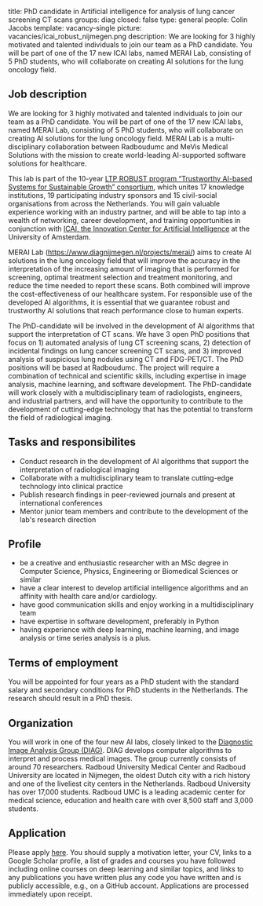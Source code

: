 title: PhD candidate in Artificial intelligence for analysis of lung cancer screening CT scans
groups: diag
closed: false
type: general 
people: Colin Jacobs
template: vacancy-single
picture: vacancies/icai_robust_nijmegen.png
description: We are looking for 3 highly motivated and talented individuals to join our team as a PhD candidate. You will be part of one of the 17 new ICAI labs, named MERAI Lab, consisting of 5 PhD students, who will collaborate on creating AI solutions for the lung oncology field. 

## Job description

We are looking for 3 highly motivated and talented individuals to join our team as a PhD candidate. You will be part of one of the 17 new ICAI labs, named MERAI Lab, consisting of 5 PhD students, who will collaborate on creating AI solutions for the lung oncology field. MERAI Lab is a multi-disciplinary collaboration between Radboudumc and MeVis Medical Solutions with the mission to create world-leading AI-supported software solutions for healthcare.

This lab is part of the 10-year [LTP ROBUST program “Trustworthy AI-based Systems for Sustainable Growth” consortium](https://icai.ai/ltp-robust/), which unites 17 knowledge institutions, 19 participating industry sponsors and 15 civil-social organisations from across the Netherlands. You will gain valuable experience working with an industry partner, and will be able to tap into a wealth of networking, career development, and training opportunities in conjunction with [ICAI, the Innovation Center for Artificial Intelligence](https://icai.ai/) at the University of Amsterdam.

MERAI Lab (https://www.diagnijmegen.nl/projects/merai/) aims to create AI solutions in the lung oncology field that will improve the accuracy in the interpretation of the increasing amount of imaging that is performed for screening, optimal treatment selection and treatment monitoring, and reduce the time needed to report these scans. Both combined will improve the cost-effectiveness of our healthcare system. For responsible use of the developed AI algorithms, it is essential that we guarantee robust and trustworthy AI solutions that reach performance close to human experts.

The PhD-candidate will be involved in the development of AI algorithms that support the interpretation of CT scans. We have 3 open PhD positions that focus on 1) automated analysis of lung CT screening scans, 2) detection of incidental findings on lung cancer screening CT scans, and 3) improved analysis of suspicious lung nodules using CT and FDG-PET/CT. The PhD positions will be based at Radboudumc. The project will require a combination of technical and scientific skills, including expertise in image analysis, machine learning, and software development. The PhD-candidate will work closely with a multidisciplinary team of radiologists, engineers, and industrial partners, and will have the opportunity to contribute to the development of cutting-edge technology that has the potential to transform the field of radiological imaging.

## Tasks and responsibilites

* Conduct research in the development of AI algorithms that support the interpretation of radiological imaging
* Collaborate with a multidisciplinary team to translate cutting-edge technology into clinical practice
* Publish research findings in peer-reviewed journals and present at international conferences
* Mentor junior team members and contribute to the development of the lab's research direction

## Profile

* be a creative and enthusiastic researcher with an MSc degree in Computer Science, Physics, Engineering or Biomedical Sciences or similar
* have a clear interest to develop artificial intelligence algorithms and an affinity with health care and/or cardiology.
* have good communication skills and enjoy working in a multidisciplinary team
* have expertise in software development, preferably in Python
* having experience with deep learning, machine learning, and image analysis or time series analysis is a plus.

## Terms of employment
You will be appointed for four years as a PhD student with the standard salary and secondary conditions for PhD students in the Netherlands. The research should result in a PhD thesis.

## Organization
You will work in one of the four new AI labs, closely linked to the [Diagnostic Image Analysis Group (DIAG)](https://www.diagnijmegen.nl/). DIAG develops computer algorithms to interpret and process medical images. The group currently consists of around 70 researchers. Radboud University Medical Center and Radboud University are located in Nijmegen, the oldest Dutch city with a rich history and one of the liveliest city centers in the Netherlands. Radboud University has over 17,000 students. Radboud UMC is a leading academic center for medical science, education and health care with over 8,500 staff and 3,000 students.

## Application
Please apply [here](https://www.radboudumc.nl/en/vacancies/130621-phd-candidate-artificial-intelligence-for-analysis-of-lung-cancer-screening-ct-scans). You should supply a motivation letter, your CV, links to a Google Scholar profile, a list of grades and courses you have followed including online courses on deep learning and similar topics, and links to any publications you have written plus any code you have written and is publicly accessible, e.g., on a GitHub account. Applications are processed immediately upon receipt. 
